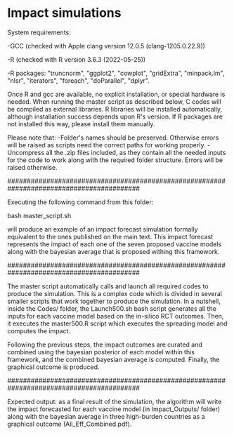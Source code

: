 # Impact simulations

System requirements:

-GCC (checked with Apple clang version 12.0.5 (clang-1205.0.22.9))

-R (checked with R version 3.6.3 (2022-05-25))

-R packages: "truncnorm", "ggplot2", "cowplot", "gridExtra", "minpack.lm", "nlsr", "iterators", "foreach", "doParallel", "dplyr".

Once R and gcc are available, no explicit installation, or special hardware is needed. When running the master script as described below, C codes will be compiled as external libraries. R libraries will be installed automatically, although installation success depends upon R's version. If R packages are not installed this way, please install them manually.

Please note that:
-Folder's names should be preserved. Otherwise errors will be raised as scripts need the correct paths for working properly.
-Uncompress all the .zip files included, as they contain all the needed inputs for the code to work along with the required folder structure. Errors will be raised otherwise.

##########################################################################################

Executing the following command from this folder:

bash master_script.sh

will produce an example of an impact forecast simulation formally equivalent to the ones published on the main text. This impact forecast represents the impact of each one of the seven proposed vaccine models along with the bayesian average that is proposed withing this framework.

##########################################################################################

The master script automatically calls and launch all required codes to produce the simulation. 
This is a complex code which is divided in several smaller scripts that work together to produce the simulation. In a nutshell, inside the Codes/ folder, the Launch500.sh bash script generates all the inputs for each vaccine model based on the in-silico RCT outcomes. Then, it executes the master500.R script which executes the spreading model and computes the impact. 

Following the previous steps, the impact outcomes are curated and combined using the bayesian posterior of each model within this framework, and the combined bayesian average is computed. Finally, the graphical outcome is produced.

##########################################################################################

Expected output: as a final result of the simulation, the algorithm will write the impact forecasted for each vaccine model (in Impact_Outputs/ folder) along with the bayesian average in three high-burden countries as a graphical outcome (All_Eff_Combined.pdf).

